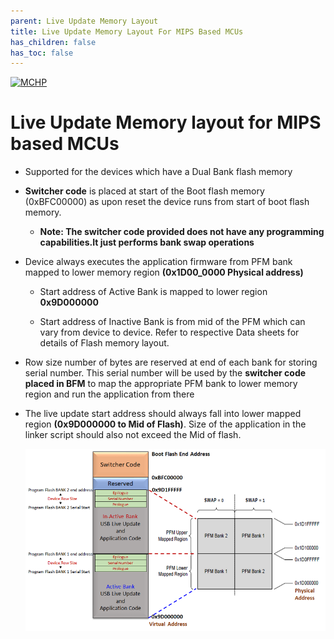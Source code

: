 ```yaml
---
parent: Live Update Memory Layout
title: Live Update Memory Layout For MIPS Based MCUs
has_children: false
has_toc: false
---
```


[![MCHP](https://www.microchip.com/ResourcePackages/Microchip/assets/dist/images/logo.png)](https://www.microchip.com)

# Live Update Memory layout for MIPS based MCUs

- Supported for the devices which have a Dual Bank flash memory

- **Switcher code** is placed at start of the Boot flash memory (0xBFC00000) as upon reset the device runs from start of boot flash memory.
    - **Note: The switcher code provided does not have any programming capabilities.It just performs bank swap operations**

- Device always executes the application firmware from PFM bank mapped to lower memory region **(0x1D00_0000 Physical address)**
    - Start address of Active Bank is mapped to lower region **0x9D000000**

    - Start address of Inactive Bank is from mid of the PFM which can vary from device to device. Refer to respective Data sheets for details of Flash memory layout.

- Row size number of bytes are reserved at end of each bank for storing serial number. This serial number will be used by the **switcher code placed in BFM** to map the appropriate PFM bank to lower memory region and run the application from there

- The live update start address should always fall into lower mapped region **(0x9D000000 to Mid of Flash)**. Size of the application in the linker script should also not exceed the Mid of flash.

    <p align="center">
        <img src = "./images/live_update_memory_layout_pic32m.png"/>
    </p>

